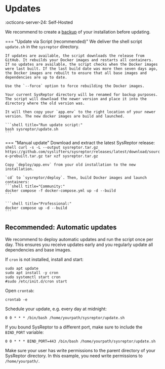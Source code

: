 # Updates

:octicons-server-24: Self-Hosted

We recommend to create a [backup](backups.md) of your installation before updating.

=== "Update via Script (recommended)"
    We deliver the shell script `update.sh` in the `sysreptor` directory.

    If updates are available, the script downloads the release from GitHub. It rebuilds your Docker images and restarts all containers.  
    If no updates are available, the script checks when the Docker images were last built. If the last build date was more then seven days ago, the Docker images are rebuilt to ensure that all base images and dependencies are up to date.

    Use the `--force` option to force rebuilding the Docker images.

    Your current SysReptor directory will be renamed for backup purposes. The script will download the newer version and place it into the directory where the old version was.

    It will then copy your `app.env` to the right location of your newer version. The new docker images are build and launched.

    ```shell title="Run update script:"
    bash sysreptor/update.sh
    ```

=== "Manual update"
    Download and extract the latest SysReptor release:
    ```shell
    curl -s -L --output sysreptor.tar.gz https://github.com/syslifters/sysreptor/releases/latest/download/source-prebuilt.tar.gz
    tar xzf sysreptor.tar.gz
    ```

    Copy `deploy/app.env` from your old installation to the new installation.

    `cd` to `sysreptor/deploy`. Then, build Docker images and launch containers:
    ```shell title="Community:"
    docker compose -f docker-compose.yml up -d --build
    ```

    ```shell title="Professional:"
    docker compose up -d --build
    ```
    

## Recommended: Automatic updates
We recommend to deploy automatic updates and run the script once per day. This ensures you receive updates early and you regularly update all dependencies and base images.

If `cron` is not installed, install and start:
```shell
sudo apt update
sudo apt install -y cron
sudo systemctl start cron
#sudo /etc/init.d/cron start
```

Open `crontab`:
```shell
crontab -e
```

Schedule your update, e.g. every day at midnight:
```shell
0 0 * * * /bin/bash /home/yourpath/sysreptor/update.sh
```

If you bound SysReptor to a different port, make sure to include the `BIND_PORT` variable:

```shell
0 0 * * * BIND_PORT=443 /bin/bash /home/yourpath/sysreptor/update.sh
```

Make sure your user has write permissions to the parent directory of your SysReptor directory. In this example, you need write permissions to `/home/yourpath/`.
